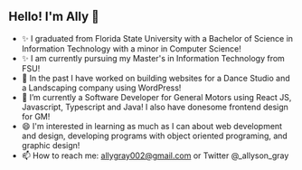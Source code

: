 ## Hello! I'm Ally 👋

- ✨ I graduated from Florida State University with a Bachelor of Science in Information Technology with a minor in Computer Science!
- ✨ I am currently pursuing my Master's in Information Technology from FSU!
- 🔭 In the past I have worked on building websites for a Dance Studio and a Landscaping company using WordPress!
- 🌱 I’m currently a Software Developer for General Motors using React JS, Javascript, Typescript and Java! I also have donesome frontend design for GM!
- 😄 I'm interested in learning as much as I can about web development and design, developing programs with object oriented programing, and graphic design! 
- 📫 How to reach me: allygray002@gmail.com or Twitter @_allyson_gray
